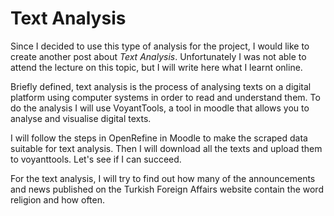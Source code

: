 # Text Analysis
Since I decided to use this type of analysis for the project, I would like to create another post about _Text Analysis_. Unfortunately I was not able to attend the lecture on this topic, but I will write here what I learnt online.

Briefly defined, text analysis is the process of analysing texts on a digital platform using computer systems in order to read and understand them. To do the analysis I will use VoyantTools, a tool in moodle that allows you to analyse and visualise digital texts.

I will follow the steps in OpenRefine in Moodle to make the scraped data suitable for text analysis. Then I will download all the texts and upload them to voyanttools.
Let's see if I can succeed.

For the text analysis, I will try to find out how many of the announcements and news published on the Turkish Foreign Affairs website contain the word religion and how often.